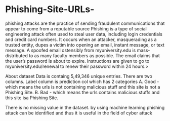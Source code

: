 # Phishing-Site-URLs-
phishing attacks are the practice of sending fraudulent communications that appear to come from a reputable source
Phishing is a type of social engineering attack often used to steal user data, including login credentials and credit card numbers. It occurs when an attacker, masquerading as a trusted entity, dupes a victim into opening an email, instant message, or text message.
A spoofed email ostensibly from myuniversity.edu is mass-distributed to as many faculty members as possible. The email claims that the user’s password is about to expire. Instructions are given to go to myuniversity.edu/renewal to renew their password within 24 hours.>

About dataset
Data is containg 5,49,346 unique entries.
There are two columns.
Label column is prediction col which has 2 categories A. Good - which means the urls is not containing malicious stuff and this site is not a Phishing Site. B. Bad - which means the urls contains malicious stuffs and this site isa Phishing Site.

There is no missing value in the dataset.
by using machine learning phishing attack can be identified and thus it is useful in the field of cyber attack

